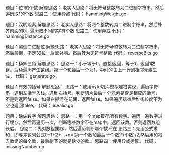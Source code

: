 题目：位1的个数
解题思路：
老实人思路：将无符号整数转为二进制字符串，然后遍历取1的个数
思路二：使用异或
代码：
hammingWeight.go

题目：汉明距离
解题思路：
老实人思路：将两个整数转为二进制字符串，然后补齐前面的0。遍历取不同的字符个数
思路二：使用异或
代码：
hammingDistance.go

题目：颠倒二进制位
解题思路：
老实人思路：将无符号整数转为二进制字符串，然后颠倒，不足32位，后面补零。然后转为无符号整数
代码：
reverseBits.go

题目：杨辉三角
解题思路：
思路一：小于等于0，直接返回，等于1，返回1数组。后续遍历产生数组。第一个和最后一个为1，中间的由上一行的相邻元素生成。
代码：
generate.go

题目：有效的括号
解题思路：
思路一：使用byte切片模拟堆栈实现，遍历字符串，遇到左括号入栈。遇到右括号，判断切片最后一个元素是否是相应的括号，
不是则返回false。如果右括号在前面，返回false。如果遍历结束后堆栈长度不为空也返回false。
代码：
isValid.go

题目：缺失数字
解题思路：
思路一：用一个map缓存所有数字。遍历一遍数字进行缓存，然后再遍历一次，判断哪些数字不在map中。返回该数。否则返回数组长度。
思路二：先对数组排序，然后遍历判断哪个数不在
思路三：先用公式求和，即等差数列公式0+1+2+...+n=(第一个数加最后一个数)*(个数)/2,然后用和减去数组的每个数，最后剩下的就是缺少的数。
思路四：使用异或运算。
代码：
missingNumber.go